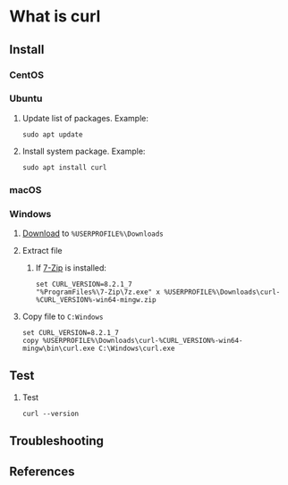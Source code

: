 # What is curl

## Install

### CentOS

### Ubuntu

1. Update list of packages.
   Example:

    ```console
    sudo apt update
    ```

1. Install system package.
   Example:

    ```console
    sudo apt install curl
    ```

### macOS

### Windows

1. [Download](https://curl.se/windows/) to `%USERPROFILE%\Downloads`
1. Extract file
   1. If [7-Zip](./7-zip.md) is installed:

       ```console
       set CURL_VERSION=8.2.1_7
       "%ProgramFiles%\7-Zip\7z.exe" x %USERPROFILE%\Downloads\curl-%CURL_VERSION%-win64-mingw.zip
       ```

1. Copy file to `C:Windows`

    ```console
    set CURL_VERSION=8.2.1_7
    copy %USERPROFILE%\Downloads\curl-%CURL_VERSION%-win64-mingw\bin\curl.exe C:\Windows\curl.exe

    ```

## Test

1. Test

    ```console
    curl --version
    ```

## Troubleshooting

## References
